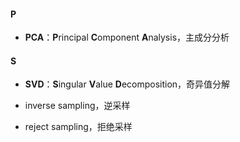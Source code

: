 #### P
- **PCA**：**P**rincipal **C**omponent **A**nalysis，主成分分析

#### S
- **SVD**：**S**ingular **V**alue **D**ecomposition，奇异值分解


- inverse sampling，逆采样
- reject sampling，拒绝采样